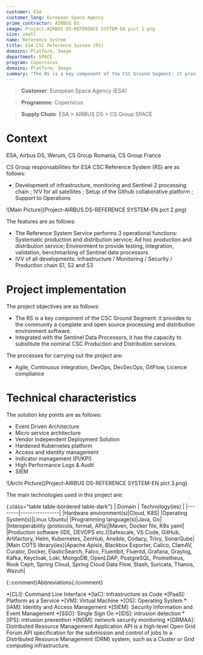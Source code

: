 ```yaml
---
customer: ESA
customer_long: European Space Agency
prime_contractor: AIRBUS DS
image: Project-AIRBUS DS-REFERENCE SYSTEM-EN pict 1.png
size: small
name: Reference System
title: ESA CSC Reference System (RS)
domains: Platform, Image
department: SPACE
program: Copernicus
domains: Platform, Image
summary: "The RS is a key component of the CSC Ground Segment: it provides to the community a complete and open source processing and distribution environment software. Integrated with the Sentinel Data Processors, it has the capacity to substitute the nominal CSC Production and Distribution services."
---
```


> __Customer__\: European Space Agency (ESA)

> __Programme__\: Copernicus

> __Supply Chain__\: ESA > AIRBUS DS >  CS Group SPACE


# Context

ESA, Airbus DS, Werum, CS Group Romania, CS Group France

CS Group responsabilities for ESA CSC Reference System (RS) are as follows:
* Development of infrastructure, monitoring and Sentinel 2 processing chain ; IVV for all satellites ; Setup of the Github collaborative platform ; Support to Operations

![Main Picture](Project-AIRBUS DS-REFERENCE SYSTEM-EN pict 2.png)

The features are as follows:
* The Reference System Service performs 3 operational functions: Systematic production and distribution service; Ad hoc production and distribution service; Environment to provide testing, integration, validation, benchmarking of Sentinel data processors
* IVV of all developments: Infrastructure / Monitoring / Security / Production chain S1, S2 and S3

# Project implementation

The project objectives are as follows:
* The RS is a key component of the CSC Ground Segment: it provides to the community a complete and open source processing and distribution environment software. 
* Integrated with the Sentinel Data Processors, it has the capacity to substitute the nominal CSC Production and Distribution services.

The processes for carrying out the project are:
* Agile, Continuous integration, DevOps, DevSecOps, GitFlow, Licence compliance

# Technical characteristics

The solution key points are as follows:
* Event Driven Architecture
* Micro service architecture
* Vendor Independent Deployment Solution
* Hardened Kubernetes platform
* Access and identity management
* Indicator management (PI/KPI)
* High Performance Logs & Audit
* SIEM

![Archi Picture](Project-AIRBUS DS-REFERENCE SYSTEM-EN pict 3.png)

The main technologies used in this project are:

{:class="table table-bordered table-dark"}
| Domain | Technology(ies) |
|--------|----------------|
|Hardware environment(s)|Cloud, K8S|
|Operating System(s)|Linux Ubuntu|
|Programming language(s)|Java, Go|
|Interoperability (protocols, format, APIs)|Maven, Docker file, K8s yaml|
|Production software (IDE, DEVOPS etc.)|Safescale, VS Code, GitHub, Artifactory, Helm, Kubernetes, ZenHub, Ansible, Codacy, Trivy, SonarQube|
|Main COTS library(ies)|Apache Apisix, Blackbox Exporter, Calico, ClamAV, Curator, Docker, ElasticSearch, Falco, Fluentbit, Fluentd, Grafana, Graylog, Kafka, Keycloak, Loki, MongoDB, OpenLDAP, PostgreSQL, Prometheus, Rook Ceph, Spring Cloud, Spring Cloud Data Flow, Stash, Suricata, Thanos, Wazuh|



{::comment}Abbreviations{:/comment}

*[CLI]: Command Line Interface
*[IaC]: Infrastructure as Code
*[PaaS]: Platform as a Service
*[VM]: Virtual Machine
*[OS]: Operating System
*[IAM]: Identity and Access Management
*[SIEM]: Security Information and Event Management
*[SSO]: Single Sign On
*[IDS]: intrusion detection
*[IPS]: intrusion prevention
*[NSM]: network security monitoring
*[DRMAA]: Distributed Resource Management Application API is a high-level Open Grid Forum API specification for the submission and control of jobs to a Distributed Resource Management (DRM) system, such as a Cluster or Grid computing infrastructure.
